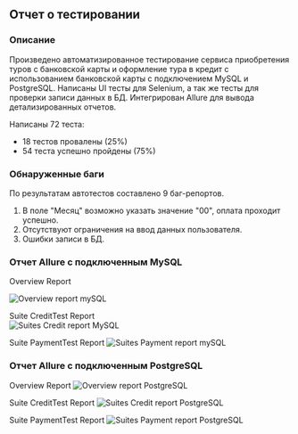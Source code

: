 ## Отчет о тестировании

### Описание
Произведено автоматизированное тестирование сервиса приобретения туров с банковской карты и оформление тура в кредит с использованием банковской карты с подключением MySQL и PostgreSQL.
Написаны UI тесты для Selenium, а так же тесты для проверки записи данных в БД.
Интегрирован Allure для вывода детализированных отчетов.  

Написаны 72 теста:
- 18 тестов провалены (25%)
- 54 теста успешно пройдены (75%)

### Обнаруженные баги
По результатам автотестов составлено 9 баг-репортов.

1. В поле "Месяц" возможно указать значение "00", оплата проходит успешно.
2. Отсутствуют ограничения на ввод данных пользователя.
3. Ошибки записи в БД.

### Отчет Allure c подключенным MySQL    
Overview Report 

![Overview report mySQL](https://github.com/CapriKorP/qa_diplom/assets/122346047/7ac8b767-5083-410a-9663-cb0170cf1ce3)  

Suite CreditTest Report  
![Suites Credit report MySQL](https://github.com/CapriKorP/qa_diplom/assets/122346047/8413fdff-8a96-4af1-8e70-12b3d4a9f3c4)

Suite PaymentTest Report
![Suites Payment report mySQL](https://github.com/CapriKorP/qa_diplom/assets/122346047/9b1b1a32-efdc-4c67-bb8c-0b79b6a4be8c)

### Отчет Allure c подключенным PostgreSQL 
Overview Report 
![Overview report PostgreSQL](https://github.com/CapriKorP/qa_diplom/assets/122346047/7dc4bb64-09cc-4d48-9d14-c7bb085293cb)

Suite CreditTest Report 
![Suites Credit report PostgreSQL](https://github.com/CapriKorP/qa_diplom/assets/122346047/a3e649d0-5848-4915-9abd-e61adc288605)

Suite PaymentTest Report
![Suites Payment report PostgreSQL](https://github.com/CapriKorP/qa_diplom/assets/122346047/d31dbc24-4e49-482b-8a41-1edabbc45da4)
